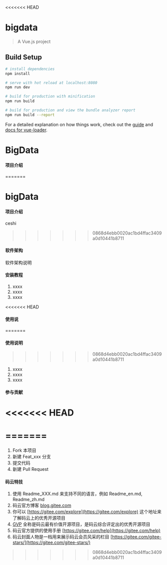 <<<<<<< HEAD

# bigdata

> A Vue.js project

## Build Setup

``` bash
# install dependencies
npm install

# serve with hot reload at localhost:8080
npm run dev

# build for production with minification
npm run build

# build for production and view the bundle analyzer report
npm run build --report
```

For a detailed explanation on how things work, check out the [guide](http://vuejs-templates.github.io/webpack/) and [docs for vue-loader](http://vuejs.github.io/vue-loader).
# BigData

#### 项目介绍
=======
# bigData

#### 项目介绍
ceshi
>>>>>>> 0868d4ebb0020ac1bd4ffac3409a0d10441b8711

#### 软件架构
软件架构说明


#### 安装教程

1. xxxx
2. xxxx
3. xxxx

<<<<<<< HEAD
#### 使用说
=======
#### 使用说明
>>>>>>> 0868d4ebb0020ac1bd4ffac3409a0d10441b8711

1. xxxx
2. xxxx
3. xxxx

#### 参与贡献

<<<<<<< HEAD
=======


=======
=======
1. Fork 本项目
2. 新建 Feat_xxx 分支
3. 提交代码
4. 新建 Pull Request


#### 码云特技

1. 使用 Readme\_XXX.md 来支持不同的语言，例如 Readme\_en.md, Readme\_zh.md
2. 码云官方博客 [blog.gitee.com](https://blog.gitee.com)
3. 你可以 [https://gitee.com/explore](https://gitee.com/explore) 这个地址来了解码云上的优秀开源项目
4. [GVP](https://gitee.com/gvp) 全称是码云最有价值开源项目，是码云综合评定出的优秀开源项目
5. 码云官方提供的使用手册 [https://gitee.com/help](https://gitee.com/help)
6. 码云封面人物是一档用来展示码云会员风采的栏目 [https://gitee.com/gitee-stars/](https://gitee.com/gitee-stars/)
>>>>>>> 0868d4ebb0020ac1bd4ffac3409a0d10441b8711
